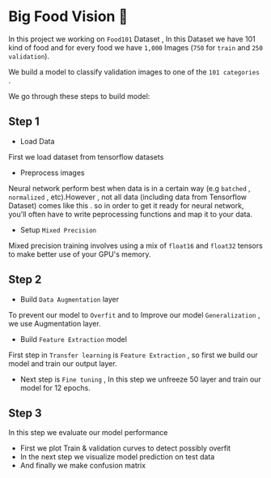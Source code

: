 
# Big Food Vision 🍔
In this project we working on `Food101` Dataset , In this Dataset we have 101 kind of food and for every food we have `1,000` Images (`750` for `train` and `250` `validation`).

We build a model to classify validation images to one of the `101 categories` . 

We go through these steps to build model:

## Step 1 
* Load Data

  
First we load dataset from tensorflow datasets
* Preprocess images

  
Neural network perform best when data is in a certain way (e.g `batched` , `normalized` , etc).However , not all data (including data from Tensorflow Dataset) comes like this .
so in order to get it ready for neural network, you'll often have to write peprocessing functions and map it to your data.
* Setup `Mixed Precision`

  
Mixed precision training involves using a mix of `float16` and `float32` tensors to make better use of your GPU's memory.
## Step 2 
* Build `Data Augmentation` layer

  
To prevent our model to `Overfit`  and to Improve our model `Generalization` , we use Augmentation layer.
* Build `Feature Extraction` model

  
First step in `Transfer learning` is `Feature Extraction` , so first we build our model and train our output layer.
* Next step is `Fine tuning` , In this step we unfreeze 50 layer and train our model for 12 epochs.
## Step 3 
In this step we evaluate our model performance
* First we plot Train & validation curves to detect possibly overfit
* In the next step we visualize model prediction on test data
* And finally we make confusion matrix 
